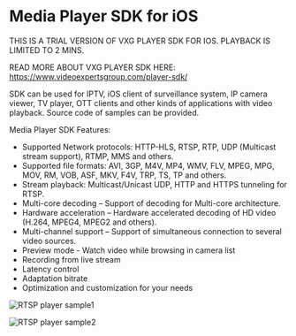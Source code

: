 # Media Player SDK for iOS

THIS IS A TRIAL VERSION OF VXG PLAYER SDK FOR IOS. PLAYBACK IS LIMITED TO 2 MINS.

READ MORE ABOUT VXG PLAYER SDK HERE: https://www.videoexpertsgroup.com/player-sdk/

SDK can be used for IPTV, iOS client of surveillance system, IP camera viewer, TV player, OTT clients and other kinds of applications 
with video playback. Source code of samples can be provided.

Media Player SDK Features:

   * Supported Network protocols: HTTP-HLS, RTSP, RTP, UDP (Multicast stream support), RTMP, MMS and others.
   * Supported file formats: AVI, 3GP, M4V, MP4, WMV, FLV, MPEG, MPG, MOV, RM, VOB, ASF, MKV, F4V, TRP, TS, TP and others.
   * Stream playback: Multicast/Unicast UDP, HTTP and HTTPS tunneling for RTSP.
   * Multi-core decoding – Support of decoding for Multi-core architecture.
   * Hardware acceleration – Hardware accelerated decoding of HD video (H.264, MPEG4, MPEG2 and others).
   * Multi-channel support – Support of simultaneous connection to several video sources.
   * Preview mode - Watch video while browsing in camera list
   * Recording from live stream
   * Latency control
   * Adaptation bitrate
   * Optimization and customization for your needs
   
![RTSP player sample1](http://www.videoexpertsgroup.com/git/ios_sample1.png)

![RTSP player sample2](http://www.videoexpertsgroup.com/git/ios_sample2.png)
